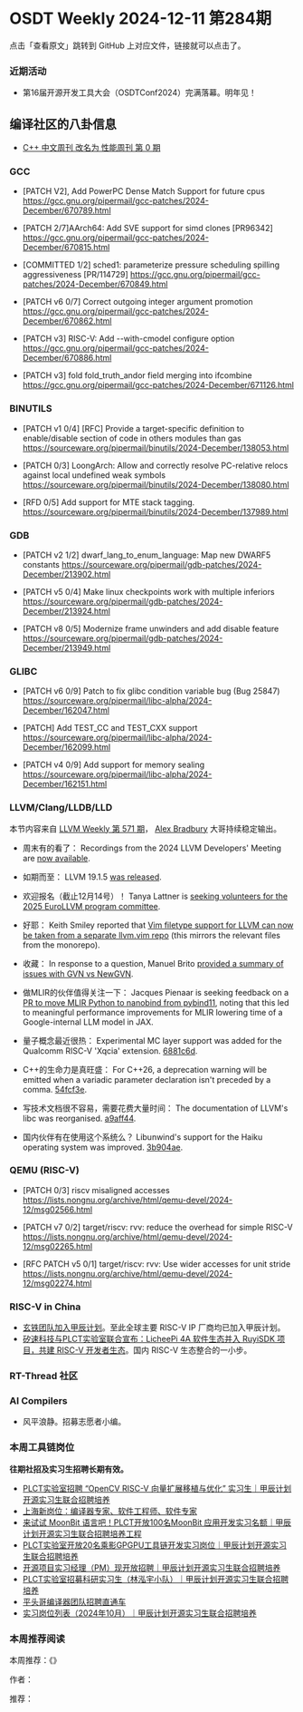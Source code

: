 # OSDT Weekly 2024-12-11 第284期

点击「查看原文」跳转到 GitHub 上对应文件，链接就可以点击了。

### 近期活动

- 第16届开源开发工具大会（OSDTConf2024）完满落幕。明年见！

## 编译社区的八卦信息

- [C++ 中文周刊 改名为 性能周刊 第 0 期](https://mp.weixin.qq.com/s/UBg4_rktXrzGyBJKtbuT9g)

### GCC

- [PATCH V2], Add PowerPC Dense Match Support for future cpus
    https://gcc.gnu.org/pipermail/gcc-patches/2024-December/670789.html

- [PATCH 2/7]AArch64: Add SVE support for simd clones [PR96342]
    https://gcc.gnu.org/pipermail/gcc-patches/2024-December/670815.html

- [COMMITTED 1/2] sched1: parameterize pressure scheduling spilling aggressiveness [PR/114729]
    https://gcc.gnu.org/pipermail/gcc-patches/2024-December/670849.html

- [PATCH v6 0/7] Correct outgoing integer argument promotion
    https://gcc.gnu.org/pipermail/gcc-patches/2024-December/670862.html

- [PATCH v3] RISC-V: Add --with-cmodel configure option
    https://gcc.gnu.org/pipermail/gcc-patches/2024-December/670886.html

- [PATCH v3] fold fold_truth_andor field merging into ifcombine
    https://gcc.gnu.org/pipermail/gcc-patches/2024-December/671126.html

### BINUTILS

- [PATCH v1 0/4] [RFC] Provide a target-specific definition to enable/disable section of code in others modules than gas
    https://sourceware.org/pipermail/binutils/2024-December/138053.html

- [PATCH 0/3] LoongArch: Allow and correctly resolve PC-relative relocs against local undefined weak symbols
    https://sourceware.org/pipermail/binutils/2024-December/138080.html

- [RFD 0/5] Add support for MTE stack tagging.
    https://sourceware.org/pipermail/binutils/2024-December/137989.html 

### GDB

- [PATCH v2 1/2] dwarf_lang_to_enum_language: Map new DWARF5 constants
    https://sourceware.org/pipermail/gdb-patches/2024-December/213902.html

- [PATCH v5 0/4] Make linux checkpoints work with multiple inferiors
    https://sourceware.org/pipermail/gdb-patches/2024-December/213924.html

- [PATCH v8 0/5] Modernize frame unwinders and add disable feature
    https://sourceware.org/pipermail/gdb-patches/2024-December/213949.html

### GLIBC

- [PATCH v6 0/9] Patch to fix glibc condition variable bug (Bug 25847)
    https://sourceware.org/pipermail/libc-alpha/2024-December/162047.html

- [PATCH] Add TEST_CC and TEST_CXX support
    https://sourceware.org/pipermail/libc-alpha/2024-December/162099.html

- [PATCH v4 0/9] Add support for memory sealing
    https://sourceware.org/pipermail/libc-alpha/2024-December/162151.html

### LLVM/Clang/LLDB/LLD

本节内容来自 [LLVM Weekly 第 571 期](http://llvmweekly.org/issue/571)，
[Alex Bradbury](https://www.linkedin.com/in/alex-bradbury/) 大哥持续稳定输出。

* 周末有的看了： Recordings from the 2024 LLVM Developers' Meeting are [now available](https://discourse.llvm.org/t/2024-llvm-developers-meeting-videos-released/83507).

* 如期而至： LLVM 19.1.5 [was released](https://discourse.llvm.org/t/llvm-19-1-5-released/83455).

* 欢迎报名（截止12月14号）！ Tanya Lattner is [seeking volunteers for the 2025 EuroLLVM program committee](https://discourse.llvm.org/t/2025-eurollvm-program-committee-volunteers-needed/83441).

* 好耶： Keith Smiley reported that [Vim filetype support for LLVM can now be taken from a separate llvm.vim repo](https://discourse.llvm.org/t/rfc-separate-llvm-vim-utils-into-its-own-repo/67541/34) (this mirrors the relevant files from the monorepo).

* 收藏： In response to a question, Manuel Brito [provided a summary of issues with GVN vs NewGVN](https://discourse.llvm.org/t/newgvn-enablement-shortcomings/83476/3).

* 做MLIR的伙伴值得关注一下： Jacques Pienaar is seeking feedback on a [PR to move MLIR Python to nanobind from pybind11](https://discourse.llvm.org/t/nanobind-for-mlir-python-bindings/83511), noting that this led to meaningful performance improvements for MLIR lowering time of a Google-internal LLM model in JAX.

* 量子概念最近很热： Experimental MC layer support was added for the Qualcomm RISC-V 'Xqcia' extension. [6881c6d](https://github.com/llvm/llvm-project/commit/6881c6d2a6ef).

* C++的生命力是真旺盛： For C++26, a deprecation warning will be emitted when a variadic parameter declaration isn't preceded by a comma.
  [54fcf3e](https://github.com/llvm/llvm-project/commit/54fcf3ec26ad).

* 写技术文档很不容易，需要花费大量时间： The documentation of LLVM's libc was reorganised.
  [a9aff44](https://github.com/llvm/llvm-project/commit/a9aff440d9dd).

* 国内伙伴有在使用这个系统么？ Libunwind's support for the Haiku operating system was improved.
  [3b904ae](https://github.com/llvm/llvm-project/commit/3b904ae5ac5e).

### QEMU (RISC-V)

- [PATCH 0/3] riscv misaligned accesses
    https://lists.nongnu.org/archive/html/qemu-devel/2024-12/msg02566.html

- [PATCH v7 0/2] target/riscv: rvv: reduce the overhead for simple RISC-V
    https://lists.nongnu.org/archive/html/qemu-devel/2024-12/msg02265.html

- [RFC PATCH v5 0/1] target/riscv: rvv: Use wider accesses for unit stride
    https://lists.nongnu.org/archive/html/qemu-devel/2024-12/msg02274.html

### RISC-V in China

- [玄铁团队加入甲辰计划](https://mp.weixin.qq.com/s/CGUoNZaBNII3c5UD02LtAg)。至此全球主要 RISC-V IP 厂商均已加入甲辰计划。
- [矽速科技与PLCT实验室联合宣布：LicheePi 4A 软件生态并入 RuyiSDK 项目，共建 RISC-V 开发者生态](https://mp.weixin.qq.com/s/Nca5e0MIW6Z6VSkwvu_UAA)。国内 RISC-V 生态整合的一小步。

### RT-Thread 社区

### AI Compilers

- 风平浪静。招募志愿者小编。

### 本周工具链岗位

**往期社招及实习生招聘长期有效。**

- [PLCT实验室招聘 “OpenCV RISC-V 向量扩展移植与优化” 实习生｜甲辰计划开源实习生联合招聘培养](https://mp.weixin.qq.com/s/NSFIlymcfe_gJBmJXK0Zng)
- [上海新岗位：编译器专家、软件工程师、软件专家](https://mp.weixin.qq.com/s/pX2R3znrPCxdsOLVg9YVXA)
- [来试试 MoonBit 语言吧！PLCT开放100名MoonBit 应用开发实习名额｜甲辰计划开源实习生联合招聘培养工程](https://mp.weixin.qq.com/s/VUwXNvYzharpK6Aou4hssw)
- [PLCT实验室开放20名乘影GPGPU工具链开发实习岗位｜甲辰计划开源实习生联合招聘培养](https://mp.weixin.qq.com/s/DalDbZYiP2IFALvB2Wwb6w)
- [开源项目实习经理（PM）现开放招聘｜甲辰计划开源实习生联合招聘培养](https://mp.weixin.qq.com/s/9uIxvaMOVjsbcGjHbidvgg)
- [PLCT实验室招募科研实习生（林泓宇小队）｜甲辰计划开源实习生联合招聘培养](https://mp.weixin.qq.com/s/8XtWlfBF9RxUoUCHskQpPw)
- [平头哥编译器团队招聘直通车](https://mp.weixin.qq.com/s/fRFWolihmi05hTuBvI8u2g)
- [实习岗位列表（2024年10月）｜甲辰计划开源实习生联合招聘培养](https://mp.weixin.qq.com/s/UCcsvhw6Kxw3EQOd0JVlUg)

### 本周推荐阅读

本周推荐：《》

作者：

推荐：
